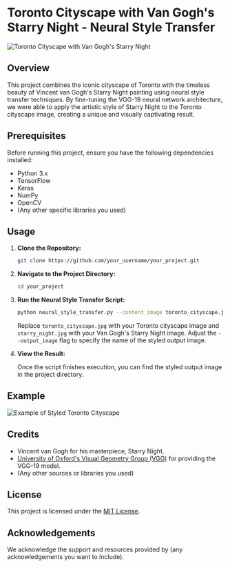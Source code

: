 # Toronto Cityscape with Van Gogh's Starry Night - Neural Style Transfer

![Toronto Cityscape with Van Gogh's Starry Night](example_image.jpg)

## Overview

This project combines the iconic cityscape of Toronto with the timeless beauty of Vincent van Gogh's Starry Night painting using neural style transfer techniques. By fine-tuning the VGG-19 neural network architecture, we were able to apply the artistic style of Starry Night to the Toronto cityscape image, creating a unique and visually captivating result.

## Prerequisites

Before running this project, ensure you have the following dependencies installed:

- Python 3.x
- TensorFlow
- Keras
- NumPy
- OpenCV
- (Any other specific libraries you used)

## Usage

1. **Clone the Repository:**

    ```bash
    git clone https://github.com/your_username/your_project.git
    ```

2. **Navigate to the Project Directory:**

    ```bash
    cd your_project
    ```

3. **Run the Neural Style Transfer Script:**

    ```bash
    python neural_style_transfer.py --content_image toronto_cityscape.jpg --style_image starry_night.jpg --output_image styled_toronto.jpg
    ```

    Replace `toronto_cityscape.jpg` with your Toronto cityscape image and `starry_night.jpg` with your Van Gogh's Starry Night image. Adjust the `--output_image` flag to specify the name of the styled output image.

4. **View the Result:**

    Once the script finishes execution, you can find the styled output image in the project directory.

## Example

![Example of Styled Toronto Cityscape](styled_toronto.jpg)

## Credits

- Vincent van Gogh for his masterpiece, Starry Night.
- [University of Oxford's Visual Geometry Group (VGG)](https://www.robots.ox.ac.uk/~vgg/) for providing the VGG-19 model.
- (Any other sources or libraries you used)

## License

This project is licensed under the [MIT License](LICENSE).

## Acknowledgements

We acknowledge the support and resources provided by (any acknowledgements you want to include).

